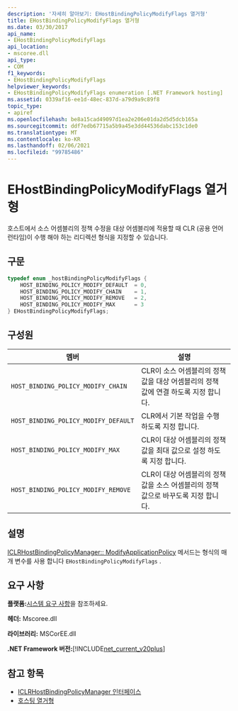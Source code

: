 ```yaml
---
description: '자세히 알아보기: EHostBindingPolicyModifyFlags 열거형'
title: EHostBindingPolicyModifyFlags 열거형
ms.date: 03/30/2017
api_name:
- EHostBindingPolicyModifyFlags
api_location:
- mscoree.dll
api_type:
- COM
f1_keywords:
- EHostBindingPolicyModifyFlags
helpviewer_keywords:
- EHostBindingPolicyModifyFlags enumeration [.NET Framework hosting]
ms.assetid: 0339af16-ee1d-48ec-837d-a79d9a9c89f8
topic_type:
- apiref
ms.openlocfilehash: be8a15cad49097d1ea2e206e01da2d5d5dcb165a
ms.sourcegitcommit: ddf7edb67715a5b9a45e3dd44536dabc153c1de0
ms.translationtype: MT
ms.contentlocale: ko-KR
ms.lasthandoff: 02/06/2021
ms.locfileid: "99785486"
---
```

# <a name="ehostbindingpolicymodifyflags-enumeration"></a>EHostBindingPolicyModifyFlags 열거형

호스트에서 소스 어셈블리의 정책 수정을 대상 어셈블리에 적용할 때 CLR (공용 언어 런타임)이 수행 해야 하는 리디렉션 형식을 지정할 수 있습니다.  
  
## <a name="syntax"></a>구문  
  
```cpp  
typedef enum _hostBindingPolicyModifyFlags {  
    HOST_BINDING_POLICY_MODIFY_DEFAULT  = 0,  
    HOST_BINDING_POLICY_MODIFY_CHAIN    = 1,  
    HOST_BINDING_POLICY_MODIFY_REMOVE   = 2,  
    HOST_BINDING_POLICY_MODIFY_MAX      = 3  
} EHostBindingPolicyModifyFlags;  
```  
  
## <a name="members"></a>구성원  
  
|멤버|설명|  
|------------|-----------------|  
|`HOST_BINDING_POLICY_MODIFY_CHAIN`|CLR이 소스 어셈블리의 정책 값을 대상 어셈블리의 정책 값에 연결 하도록 지정 합니다.|  
|`HOST_BINDING_POLICY_MODIFY_DEFAULT`|CLR에서 기본 작업을 수행 하도록 지정 합니다.|  
|`HOST_BINDING_POLICY_MODIFY_MAX`|CLR이 대상 어셈블리의 정책 값을 최대 값으로 설정 하도록 지정 합니다.|  
|`HOST_BINDING_POLICY_MODIFY_REMOVE`|CLR이 대상 어셈블리의 정책 값을 소스 어셈블리의 정책 값으로 바꾸도록 지정 합니다.|  
  
## <a name="remarks"></a>설명  

 [ICLRHostBindingPolicyManager:: ModifyApplicationPolicy](iclrhostbindingpolicymanager-modifyapplicationpolicy-method.md) 메서드는 형식의 매개 변수를 사용 합니다 `EHostBindingPolicyModifyFlags` .  
  
## <a name="requirements"></a>요구 사항  

 **플랫폼:**[시스템 요구 사항](../../get-started/system-requirements.md)을 참조하세요.  
  
 **헤더:** Mscoree.dll  
  
 **라이브러리:** MSCorEE.dll  
  
 **.NET Framework 버전:**[!INCLUDE[net_current_v20plus](../../../../includes/net-current-v20plus-md.md)]  
  
## <a name="see-also"></a>참고 항목

- [ICLRHostBindingPolicyManager 인터페이스](iclrhostbindingpolicymanager-interface.md)
- [호스팅 열거형](hosting-enumerations.md)
